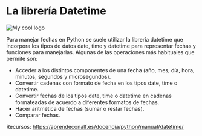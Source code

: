 # La librería Datetime

<img src="matplotlib-logo.png" alt="My cool logo"/>

Para manejar fechas en Python se suele utilizar la librería datetime que incorpora los tipos de datos date, time y datetime para representar fechas y funciones para manejarlas. Algunas de las operaciones más habituales que permite son:

- Acceder a los distintos componentes de una fecha (año, mes, día, hora, minutos, segundos y microsegundos).
- Convertir cadenas con formato de fecha en los tipos date, time o datetime.
- Convertir fechas de los tipos date, time o datetime en cadenas formateadas de acuerdo a diferentes formatos de fechas.
- Hacer aritmética de fechas (sumar o restar fechas).
- Comparar fechas.

Recursos: https://aprendeconalf.es/docencia/python/manual/datetime/
